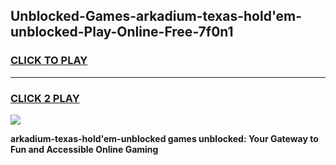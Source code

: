 
## Unblocked-Games-arkadium-texas-hold'em-unblocked-Play-Online-Free-7f0n1
<h3>
<a href="https://premium76.site?title=arkadium-texas-hold'em-unblocked&ref=26A">CLICK TO PLAY</a></h3>
<hr>

<h3>
<a href="https://premium76.site?title=arkadium-texas-hold'em-unblocked&ref=26A">CLICK 2 PLAY</a>
  
</h3>

<a href="https://premium76.site?title=arkadium-texas-hold'em-unblocked&ref=26A"><img src="https://clearcache.store/games.png"></a>


**arkadium-texas-hold'em-unblocked games unblocked: Your Gateway to Fun and Accessible Online Gaming**
